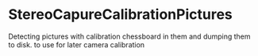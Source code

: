 # StereoCapureCalibrationPictures
Detecting pictures with calibration chessboard in them and dumping them to disk.
to use for later camera calibration
